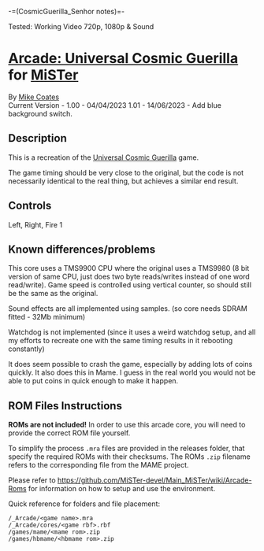 -=(CosmicGuerilla_Senhor notes)=-

Tested: Working Video 720p, 1080p & Sound

# [Arcade: Universal Cosmic Guerilla](https://www.arcade-museum.com/game_detail.php?game_id=7402) for [MiSTer](https://github.com/MiSTer-devel/Main_MiSTer/wiki)

By [Mike Coates](https://github.com/macrofpga)  
Current Version - 1.00 - 04/04/2023
                  1.01 - 14/06/2023 - Add blue background switch.

## Description

This is a recreation of the [Universal Cosmic Guerilla](https://www.arcade-museum.com/manuf_detail.php?manuf_id=1703&orig_game_id=7402) game.

The game timing should be very close to the original, but the code is not necessarily identical to the real thing, but achieves a similar end result.

## Controls

Left, Right, Fire 1

## Known differences/problems

This core uses a TMS9900 CPU where the original uses a TMS9980 (8 bit version of same CPU, just does two byte reads/writes instead of one word read/write). Game speed is controlled using vertical counter, so should still be the same as the original.

Sound effects are all implemented using samples. (so core needs SDRAM fitted - 32Mb minimum)

Watchdog is not implemented (since it uses a weird watchdog setup, and all my efforts to recreate one with the same timing results in it rebooting constantly)

It does seem possible to crash the game, especially by adding lots of coins quickly. It also does this in Mame. I guess in the real world you would not be able to put coins in quick enough to make it happen.

## ROM Files Instructions

**ROMs are not included!** In order to use this arcade core, you will need to provide the correct ROM file yourself.

To simplify the process `.mra` files are provided in the releases folder, that specify the required ROMs with their checksums. The ROMs `.zip` filename refers to the corresponding file from the MAME project.

Please refer to https://github.com/MiSTer-devel/Main_MiSTer/wiki/Arcade-Roms for information on how to setup and use the environment.

Quick reference for folders and file placement:

```
/_Arcade/<game name>.mra
/_Arcade/cores/<game rbf>.rbf
/games/mame/<mame rom>.zip
/games/hbmame/<hbmame rom>.zip
```
